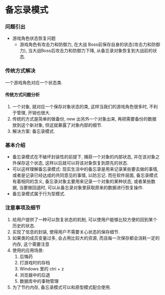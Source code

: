 # 备忘录模式



### 问题引出

* 游戏角色状态恢复问题
  * 游戏角色有攻击力和防御力, 在大战 Boss前保存自身的状态(攻击力和防御力), 当大战Boss后攻击力和防御力下降, 从备忘录对象恢复到大战前的状态.



### 传统方式解决

一个游戏角色对应一个状态类.



#### 传统方式问题分析

1. 一个对象, 就对应一个保存对象状态的类, 这样当我们的游戏角色很多时, 不利于管理, 开销也很大.
2. 传统的方式是简单的做备份, new 出另外一个对象出来, 再把需要备份的数据放到这个新对象, 但这就暴露了对象内部的细节.
3. 解决方案: 备忘录模式.



### 基本介绍

* 备忘录模式在不破坏封装性的前提下, 捕获一个对象的内部状态, 并在该对象之外保存这个状态, 这样以后就可以将该对象恢复到原先的状态.
* 可以这样理解备忘录模式: 现实生活中的备忘录是用来记录某些要去做的事情, 或者是记录已经达成的共同意见的事情, 以防忘记. 而在软件层面, 备忘录模式有着相同的含义, 备忘录对象主要用来记录一个对象的某种状态, 或者某些数据, 当要做回退时, 可以从备忘录对象里获取原来的数据进行恢复操作.
* 备忘录模式属于行为型模式.



### 注意事项及细节

1. 给用户提供了一种可以恢复状态的机制, 可以使用户能够比较方便的回到某个历史的状态.
2. 实现了信息的封装, 使得用户不需要关心状态的保存细节.
3. 如果类的成员变量过多, 会占用比较大的资源, 而且每一次保存都会消耗一定的内存, 这个需要注意
4. 使用的应用场景: 
   1. 后悔药
   2. 打游戏时的存档
   3. Windows 里的 ctri + z
   4. 浏览器中的后退
   5. 数据库中的事物管理
5. 为了节约内存, 备忘录模式可以和原型模式配合使用.